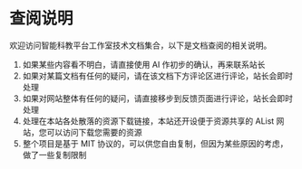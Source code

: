 <!-- @include: basic.md#statement -->

# 查阅说明

欢迎访问智能科教平台工作室技术文档集合，以下是文档查阅的相关说明。

1. 如果某些内容看不明白，请直接使用 AI 作初步的确认，再来联系站长
2. 如果对某篇文档有任何的疑问，请在该文档下方评论区进行评论，站长会即时处理
3. 如果对网站整体有任何的疑问，请直接移步到反馈页面进行评论，站长会即时处理
4. 处理在本站各处散落的资源下载链接，本站还开设便于资源共享的 AList 网站，您可以访问下载您需要的资源
5. 整个项目是基于 MIT 协议的，可以供您自由复制，但因为某些原因的考虑，做了一些复制限制

<!-- @include: basic.md#comment -->

